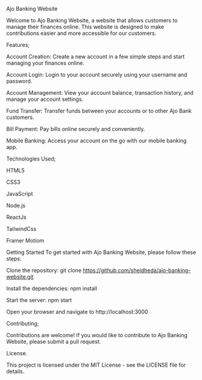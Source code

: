 Ajo Banking Website 

Welcome to Ajo Banking Website, a website that allows customers to manage their finances online. This website is designed to make contributions easier and more accessible for our customers.

Features;

Account Creation: Create a new account in a few simple steps and start managing your finances online.

Account Login: Login to your account securely using your username and password.

Account Management: View your account balance, transaction history, and manage your account settings.

Fund Transfer: Transfer funds between your accounts or to other Ajo Bank customers.

Bill Payment: Pay bills online securely and conveniently.

Mobile Banking: Access your account on the go with our mobile banking app.

Technologies Used;

HTML5

CSS3

JavaScript

Node.js

ReactJs

TailwindCss

Framer Motiom

Getting Started
To get started with Ajo Banking Website, please follow these steps:

Clone the repository: git clone https://github.com/sheidheda/ajo-banking-website.git

Install the dependencies: npm install

Start the server: npm start

Open your browser and navigate to http://localhost:3000

Contributing;

Contributions are welcome! If you would like to contribute to Ajo Banking Website, please submit a pull request.

License.

This project is licensed under the MIT License - see the LICENSE file for details.
